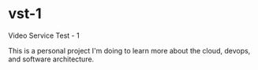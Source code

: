 # vst-1
Video Service Test - 1

This is a personal project I'm doing to learn more about the cloud, devops, and software architecture.
